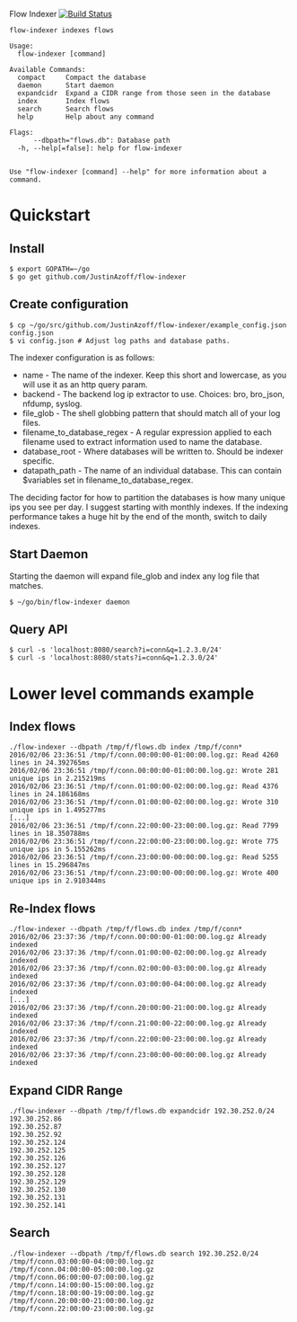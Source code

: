 Flow Indexer [![Build Status](https://travis-ci.org/JustinAzoff/flow-indexer.svg?branch=master)](https://travis-ci.org/JustinAzoff/flow-indexer)

    flow-indexer indexes flows

    Usage: 
      flow-indexer [command]

    Available Commands: 
      compact     Compact the database
      daemon      Start daemon
      expandcidr  Expand a CIDR range from those seen in the database
      index       Index flows
      search      Search flows
      help        Help about any command

    Flags:
          --dbpath="flows.db": Database path
      -h, --help[=false]: help for flow-indexer


    Use "flow-indexer [command] --help" for more information about a command.

Quickstart
==========

Install
-------

    $ export GOPATH=~/go
    $ go get github.com/JustinAzoff/flow-indexer

Create configuration
--------------------

    $ cp ~/go/src/github.com/JustinAzoff/flow-indexer/example_config.json config.json
    $ vi config.json # Adjust log paths and database paths.

The indexer configuration is as follows:

* name - The name of the indexer. Keep this short and lowercase, as you will use it as an http query param.
* backend - The backend log ip extractor to use. Choices: bro, bro\_json, nfdump, syslog.
* file\_glob - The shell globbing pattern that should match all of your log files.
* filename\_to\_database\_regex - A regular expression applied to each filename used to extract information used to name the database.
* database\_root - Where databases will be written to.  Should be indexer specific.
* datapath\_path - The name of an individual database.  This can contain $variables set in filename\_to\_database\_regex.

The deciding factor for how to partition the databases is how many unique ips
you see per day.  I suggest starting with monthly indexes.  If the indexing
performance takes a huge hit by the end of the month, switch to daily indexes.

Start Daemon
------------

Starting the daemon will expand file\_glob and index any log file that matches.

    $ ~/go/bin/flow-indexer daemon

Query API
---------

    $ curl -s 'localhost:8080/search?i=conn&q=1.2.3.0/24'
    $ curl -s 'localhost:8080/stats?i=conn&q=1.2.3.0/24'

Lower level commands example
============================

Index flows
-----------

    ./flow-indexer --dbpath /tmp/f/flows.db index /tmp/f/conn*
    2016/02/06 23:36:51 /tmp/f/conn.00:00:00-01:00:00.log.gz: Read 4260 lines in 24.392765ms
    2016/02/06 23:36:51 /tmp/f/conn.00:00:00-01:00:00.log.gz: Wrote 281 unique ips in 2.215219ms
    2016/02/06 23:36:51 /tmp/f/conn.01:00:00-02:00:00.log.gz: Read 4376 lines in 24.186168ms
    2016/02/06 23:36:51 /tmp/f/conn.01:00:00-02:00:00.log.gz: Wrote 310 unique ips in 1.495277ms
    [...]
    2016/02/06 23:36:51 /tmp/f/conn.22:00:00-23:00:00.log.gz: Read 7799 lines in 18.350788ms
    2016/02/06 23:36:51 /tmp/f/conn.22:00:00-23:00:00.log.gz: Wrote 775 unique ips in 5.155262ms
    2016/02/06 23:36:51 /tmp/f/conn.23:00:00-00:00:00.log.gz: Read 5255 lines in 15.296847ms
    2016/02/06 23:36:51 /tmp/f/conn.23:00:00-00:00:00.log.gz: Wrote 400 unique ips in 2.910344ms

Re-Index flows
--------------

    ./flow-indexer --dbpath /tmp/f/flows.db index /tmp/f/conn*
    2016/02/06 23:37:36 /tmp/f/conn.00:00:00-01:00:00.log.gz Already indexed
    2016/02/06 23:37:36 /tmp/f/conn.01:00:00-02:00:00.log.gz Already indexed
    2016/02/06 23:37:36 /tmp/f/conn.02:00:00-03:00:00.log.gz Already indexed
    2016/02/06 23:37:36 /tmp/f/conn.03:00:00-04:00:00.log.gz Already indexed
    [...]
    2016/02/06 23:37:36 /tmp/f/conn.20:00:00-21:00:00.log.gz Already indexed
    2016/02/06 23:37:36 /tmp/f/conn.21:00:00-22:00:00.log.gz Already indexed
    2016/02/06 23:37:36 /tmp/f/conn.22:00:00-23:00:00.log.gz Already indexed
    2016/02/06 23:37:36 /tmp/f/conn.23:00:00-00:00:00.log.gz Already indexed

Expand CIDR Range
-----------------

    ./flow-indexer --dbpath /tmp/f/flows.db expandcidr 192.30.252.0/24
    192.30.252.86
    192.30.252.87
    192.30.252.92
    192.30.252.124
    192.30.252.125
    192.30.252.126
    192.30.252.127
    192.30.252.128
    192.30.252.129
    192.30.252.130
    192.30.252.131
    192.30.252.141

Search
------

    ./flow-indexer --dbpath /tmp/f/flows.db search 192.30.252.0/24
    /tmp/f/conn.03:00:00-04:00:00.log.gz
    /tmp/f/conn.04:00:00-05:00:00.log.gz
    /tmp/f/conn.06:00:00-07:00:00.log.gz
    /tmp/f/conn.14:00:00-15:00:00.log.gz
    /tmp/f/conn.18:00:00-19:00:00.log.gz
    /tmp/f/conn.20:00:00-21:00:00.log.gz
    /tmp/f/conn.22:00:00-23:00:00.log.gz

